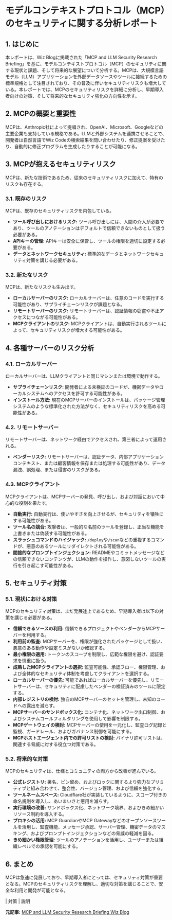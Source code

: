 # モデルコンテキストプロトコル（MCP）のセキュリティに関する分析レポート

## 1. はじめに

本レポートは、Wiz Blogに掲載された「MCP and LLM Security Research Briefing」を基に、モデルコンテキストプロトコル（MCP）のセキュリティに関する現状と課題、そして将来的な展望について分析する。MCPは、大規模言語モデル（LLM）アプリケーションを外部データソースやツールに接続するための標準規格として注目されており、その普及に伴いセキュリティリスクも増大している。本レポートでは、MCPのセキュリティリスクを詳細に分析し、早期導入者向けの対策、そして将来的なセキュリティ強化の方向性を示す。

## 2. MCPの概要と重要性

MCPは、Anthropic社によって提唱され、OpenAI、Microsoft、Googleなどの主要企業も支持している規格である。LLMと外部システムを連携させることで、開発者は自然言語でWiz Codeの検索結果を問い合わせたり、修正提案を受けたり、自動的に修正プログラムを生成したりすることが可能になる。

## 3. MCPが抱えるセキュリティリスク

MCPは、新たな技術であるため、従来のセキュリティリスクに加えて、特有のリスクも存在する。

### 3.1. 既存のリスク

MCPは、既存のセキュリティリスクを内包している。

* **ツール呼び出しにおけるリスク:** ツール呼び出しには、人間の介入が必要であり、ツールのアノテーションはデフォルトで信頼できないものとして扱う必要がある。
* **APIキーの管理:** APIキーは安全に保管し、ツールの権限を適切に設定する必要がある。
* **データとネットワークセキュリティ:** 標準的なデータとネットワークセキュリティ対策を講じる必要がある。

### 3.2. 新たなリスク

MCPは、新たなリスクも生み出す。

* **ローカルサーバーのリスク:** ローカルサーバーは、任意のコードを実行する可能性があり、サプライチェーンリスクが課題となる。
* **リモートサーバーのリスク:** リモートサーバーは、認証情報の窃盗や不正アクセスにつながる可能性がある。
* **MCPクライアントのリスク:** MCPクライアントは、自動実行されるツールによって、セキュリティリスクが増大する可能性がある。

## 4. 各種サーバーのリスク分析

### 4.1. ローカルサーバー

ローカルサーバーは、LLMクライアントと同じマシンまたは環境で動作する。

* **サプライチェーンリスク:** 開発者による未検証のコードが、機密データやローカルシステムへのアクセスを許可する可能性がある。
* **インストール方法:** 現在のMCPサーバーのインストールは、パッケージ管理システムのような標準化された方法がなく、セキュリティリスクを高める可能性がある。

### 4.2. リモートサーバー

リモートサーバーは、ネットワーク経由でアクセスされ、第三者によって運用される。

* **ベンダーリスク:** リモートサーバーは、認証データ、内部アプリケーションコンテキスト、または顧客情報を保存または処理する可能性があり、データ漏洩、誤処理、または侵害のリスクがある。

### 4.3. MCPクライアント

MCPクライアントは、MCPサーバーの発見、呼び出し、および対話において中心的な役割を果たす。

* **自動実行:** 自動実行は、使いやすさを向上させるが、セキュリティを犠牲にする可能性がある。
* **ツール名の競合:** 攻撃者は、一般的な名前のツールを登録し、正当な機能を上書きまたは偽装する可能性がある。
* **スラッシュコマンドのハイジャック:** `/deploy`や`/scan`などの重複するコマンドが、悪意のあるツールにリダイレクトされる可能性がある。
* **間接的なプロンプトインジェクション:** READMEやコミットメッセージなどの信頼できないコンテンツが、LLMの動作を操作し、意図しないツールの実行を引き起こす可能性がある。

## 5. セキュリティ対策

### 5.1. 現状における対策

MCPのセキュリティ対策は、まだ発展途上であるため、早期導入者は以下の対策を講じる必要がある。

* **信頼できるソースの利用:** 信頼できるプロジェクトやベンダーからMCPサーバーを利用する。
* **利用前の監査:** MCPサーバーを、権限が強化されたパッケージとして扱い、悪意のある動作や設定ミスがないか確認する。
* **最小権限の適用:** トークンのスコープを制限し、広範な権限を避け、認証要求を慎重に扱う。
* **成熟したMCPクライアントの選択:** 監査可能性、承認フロー、権限管理、および全体的なセキュリティ体制を考慮してクライアントを選択する。
* **ローカルサーバーの優先:** 可能であればローカルサーバーを優先し、リモートサーバーは、セキュリティに配慮したベンダーの検証済みのツールに限定する。
* **内部レジストリの検討:** 独自のMCPサーバーのセットを管理し、未知のコードへの露出を減らす。
* **MCPサーバーのサンドボックス化:** コンテナ化、ネットワーク出口制御、およびシステムコールフィルタリングを使用して影響を制限する。
* **MCPゲートウェイの検討:** MCPサーバーの使用を一元化し、監査ログ記録と監視、ガードレール、およびガバナンス制御を可能にする。
* **MCPホストエージェント内での許可リストの検討:** バイナリ許可リストは、関連する脅威に対する役立つ対策である。

### 5.2. 将来的な対策

MCPのセキュリティは、仕様とコミュニティの両方から改善が進んでいる。

* **公式レジストリ:** 署名、ピン留め、およびロックに関するより強力なプリミティブと組み合わせて、整合性、バージョン管理、および信頼を強化する。
* **ツールネームスペース:** Cloudflare社が実装しているように、スコープ付きの命名規則を導入し、あいまいさと悪用を減らす。
* **実行環境の改善:** サンドボックス化、ネットワーク境界、およびきめ細かいリソース制約を導入する。
* **プロキシの活用:** MCP GuardianやMCP Gatewayなどのオープンソースツールを活用し、監査機能、メッセージ承認、サーバー管理、機密データのマスキング、およびプロンプトインジェクションなどの脅威の軽減を図る。
* **きめ細かい権限管理:** ツールのアノテーションを活用し、ユーザーまたは組織レベルでの承認を可能にする。

## 6. まとめ

MCPは急速に発展しており、早期導入者にとっては、セキュリティ対策が重要となる。MCPのセキュリティリスクを理解し、適切な対策を講じることで、安全な利用と開発が可能となる。

| 対策 | 説明 

**元記事:** [MCP and LLM Security Research Briefing Wiz Blog](https://www.wiz.io/blog/mcp-security-research-briefing)